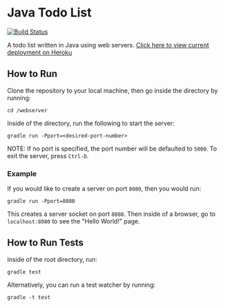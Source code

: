 # Java Todo List
[![Build Status](https://travis-ci.org/seoulection/webserver.svg?branch=walking-skeleton)](https://travis-ci.org/seoulection/webserver)

A todo list written in Java using web servers.
[Click here to view current deployment on Heroku](https://java-todo-list.herokuapp.com/)
## How to Run
Clone the repository to your local machine, then go inside the directory by running:
```
cd /webserver
```
Inside of the directory, run the following to start the server:
```
gradle run -Pport=<desired-port-number>
```
NOTE: If no port is specified, the port number will be defaulted to `5000`.
To exit the server, press `Ctrl-D`.
### Example
If you would like to create a server on port `8080`, then you would run:
```
gradle run -Pport=8080
```
This creates a server socket on port `8080`. Then inside of a browser, go to `localhost:8080` to see the "Hello World!" page.

## How to Run Tests
Inside of the root directory, run:
```
gradle test
```
Alternatively, you can run a test watcher by running:
```
gradle -t test
```
